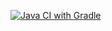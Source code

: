 [![Java CI with Gradle](https://github.com/Swooow/SQL/actions/workflows/gradle.yml/badge.svg)](https://github.com/Swooow/SQL/actions/workflows/gradle.yml)